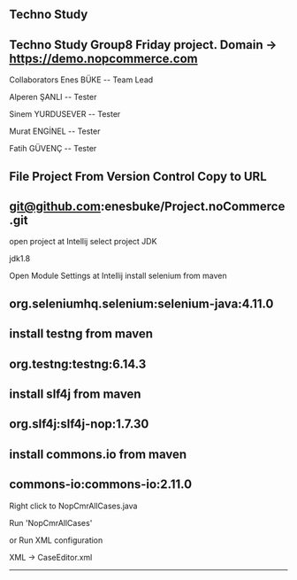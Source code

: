 Techno Study
------------------
Techno Study Group8 Friday project. 
Domain -> https://demo.nopcommerce.com
------------------
Collaborators
Enes BÜKE -- Team Lead

Alperen ŞANLI -- Tester

Sinem YURDUSEVER -- Tester

Murat ENGİNEL -- Tester

Fatih GÜVENÇ -- Tester

File Project From Version Control
Copy to URL
-------------------------
git@github.com:enesbuke/Project.noCommerce.git
-------------------------
open project at Intellij
select project JDK

jdk1.8

Open Module Settings at Intellij
install selenium from maven

org.seleniumhq.selenium:selenium-java:4.11.0
--------------------------

install testng from maven
--------------------------

org.testng:testng:6.14.3
--------------------------

install slf4j from maven
--------------------------

org.slf4j:slf4j-nop:1.7.30
--------------------------

install commons.io from maven
---------------------------

commons-io:commons-io:2.11.0
----------------------------

Right click to NopCmrAllCases.java


Run 'NopCmrAllCases'

or Run XML configuration

XML -> CaseEditor.xml
****************
